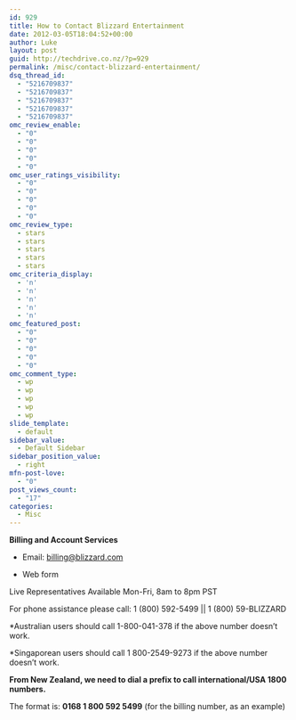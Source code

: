 ```yaml
---
id: 929
title: How to Contact Blizzard Entertainment
date: 2012-03-05T18:04:52+00:00
author: Luke
layout: post
guid: http://techdrive.co.nz/?p=929
permalink: /misc/contact-blizzard-entertainment/
dsq_thread_id:
  - "5216709837"
  - "5216709837"
  - "5216709837"
  - "5216709837"
  - "5216709837"
omc_review_enable:
  - "0"
  - "0"
  - "0"
  - "0"
  - "0"
omc_user_ratings_visibility:
  - "0"
  - "0"
  - "0"
  - "0"
  - "0"
omc_review_type:
  - stars
  - stars
  - stars
  - stars
  - stars
omc_criteria_display:
  - 'n'
  - 'n'
  - 'n'
  - 'n'
  - 'n'
omc_featured_post:
  - "0"
  - "0"
  - "0"
  - "0"
  - "0"
omc_comment_type:
  - wp
  - wp
  - wp
  - wp
  - wp
slide_template:
  - default
sidebar_value:
  - Default Sidebar
sidebar_position_value:
  - right
mfn-post-love:
  - "0"
post_views_count:
  - "17"
categories:
  - Misc
---
```

**Billing and Account Services**

* Email: billing@blizzard.com
  
* Web form

Live Representatives Available Mon-Fri, 8am to 8pm PST

For phone assistance please call: 1 (800) 592-5499 || 1 (800) 59-BLIZZARD
  
*Australian users should call 1-800-041-378 if the above number doesn’t work.
  
*Singaporean users should call 1 800-2549-9273 if the above number doesn’t work.

**From New Zealand, we need to dial a prefix to call international/USA 1800 numbers.**

The format is: **0168 1 800 592 5499** (for the billing number, as an example)